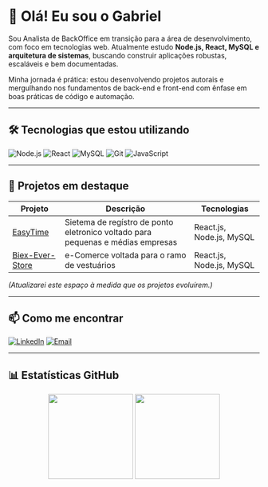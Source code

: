 # 👋 Olá! Eu sou o Gabriel

Sou Analista de BackOffice em transição para a área de desenvolvimento, com foco em tecnologias web. Atualmente estudo **Node.js, React, MySQL e arquitetura de sistemas**, buscando construir aplicações robustas, escaláveis e bem documentadas.

Minha jornada é prática: estou desenvolvendo projetos autorais e mergulhando nos fundamentos de back-end e front-end com ênfase em boas práticas de código e automação.

---

## 🛠️ Tecnologias que estou utilizando

![Node.js](https://img.shields.io/badge/Node.js-43853D?style=flat-square&logo=node-dot-js&logoColor=white)
![React](https://img.shields.io/badge/React-20232A?style=flat-square&logo=react&logoColor=61DAFB)
![MySQL](https://img.shields.io/badge/MySQL-4479A1?style=flat-square&logo=mysql&logoColor=white)
![Git](https://img.shields.io/badge/Git-F05032?style=flat-square&logo=git&logoColor=white)
![JavaScript](https://img.shields.io/badge/JavaScript-F7DF1E?style=flat-square&logo=javascript&logoColor=black)

---

## 📌 Projetos em destaque

| Projeto | Descrição | Tecnologias |
|--------|-----------|-------------|
| [EasyTime](https://github.com/oficialgabriell/EasyTime) | Sietema de regístro de ponto eletronico voltado para pequenas e médias empresas | React.js, Node.js, MySQL |
| [Biex-Ever-Store](https://github.com/oficialgabriell/BieX-Ever-Store) | e-Comerce voltada para o ramo de vestuários | React.js, Node.js, MySQL |

_(Atualizarei este espaço à medida que os projetos evoluírem.)_

---

## 📫 Como me encontrar

[![LinkedIn](https://img.shields.io/badge/-LinkedIn-0077B5?style=flat-square&logo=linkedin&logoColor=white)](https://www.linkedin.com/in/seu-usuario)
[![Email](https://img.shields.io/badge/-Email-D14836?style=flat-square&logo=gmail&logoColor=white)](mailto:profissgabriell@email.com)

---

## 📊 Estatísticas GitHub

<div align="center">
  <img height="170em" src="https://github-readme-stats.vercel.app/api?username=oficialgabriell&show_icons=true&theme=transparent&count_private=true&hide=stars"/>
  <img height="170em" src="https://github-readme-stats.vercel.app/api/top-langs/?username=oficialgabriell&layout=compact&theme=transparent"/>
</div>
